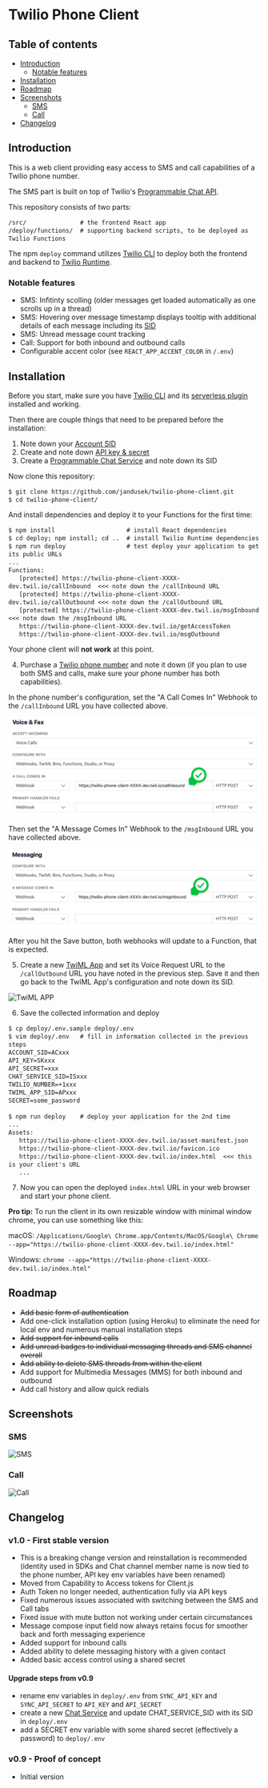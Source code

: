 # Twilio Phone Client

## Table of contents

- [Introduction](#introduction)
  - [Notable features](#notable-features)
- [Installation](#installation)
- [Roadmap](#roadmap)
- [Screenshots](#screenshots)
  - [SMS](#sms)
  - [Call](#call)
- [Changelog](#changelog)

## Introduction

This is a web client providing easy access to SMS and call capabilities of a Twilio phone number.

The SMS part is built on top of Twilio's [Programmable Chat API](https://www.twilio.com/docs/chat).

This repository consists of two parts:

```
/src/               # the frontend React app
/deploy/functions/  # supporting backend scripts, to be deployed as Twilio Functions
```

The npm `deploy` command utilizes [Twilio CLI](https://www.twilio.com/docs/twilio-cli/quickstart) to deploy both the frontend and backend to [Twilio Runtime](https://www.twilio.com/docs/runtime/functions-assets-api).

### Notable features

- SMS: Infitinty scolling (older messages get loaded automatically as one scrolls up in a thread)
- SMS: Hovering over message timestamp displays tooltip with additional details of each message including its [SID](https://www.twilio.com/docs/glossary/what-is-a-sid)
- SMS: Unread message count tracking
- Call: Support for both inbound and outbound calls
- Configurable accent color (see `REACT_APP_ACCENT_COLOR` in `/.env`)

## Installation

Before you start, make sure you have [Twilio CLI](https://www.twilio.com/docs/twilio-cli/quickstart) and its [serverless plugin](https://www.twilio.com/docs/twilio-cli/plugins#available-plugins) installed and working.

Then there are couple things that need to be prepared before the installation:

1. Note down your [Account SID](https://www.twilio.com/console)
2. Create and note down [API key & secret](https://www.twilio.com/console/project/api-keys)
3. Create a [Programmable Chat Service](https://www.twilio.com/console/chat/services) and note down its SID

Now clone this repository:

```
$ git clone https://github.com/jandusek/twilio-phone-client.git
$ cd twilio-phone-client/
```

And install dependencies and deploy it to your Functions for the first time:

```
$ npm install                    # install React dependencies
$ cd deploy; npm install; cd ..  # install Twilio Runtime dependencies
$ npm run deploy                 # test deploy your application to get its public URLs
...
Functions:
   [protected] https://twilio-phone-client-XXXX-dev.twil.io/callInbound  <<< note down the /callInbound URL
   [protected] https://twilio-phone-client-XXXX-dev.twil.io/callOutbound <<< note down the /callOutbound URL
   [protected] https://twilio-phone-client-XXXX-dev.twil.io/msgInbound   <<< note down the /msgInbound URL
   https://twilio-phone-client-XXXX-dev.twil.io/getAccessToken
   https://twilio-phone-client-XXXX-dev.twil.io/msgOutbound

```

Your phone client will **not work** at this point.

4. Purchase a [Twilio phone number](https://www.twilio.com/console/phone-numbers/incoming) and note it down (if you plan to use both SMS and calls, make sure your phone number has both capabilities).

In the phone number's configuration, set the "A Call Comes In" Webhook to the `/callInbound` URL you have collected above.

![A Call Comes In](./screenshots/voice_webhook.png)

Then set the "A Message Comes In" Webhook to the `/msgInbound` URL you have collected above.

![A Message Comes In](./screenshots/msg_webhook.png)

After you hit the Save button, both webhooks will update to a Function, that is expected.

5. Create a new [TwiML App](https://www.twilio.com/console/voice/twiml/apps) and set its Voice Request URL to the `/callOutbound` URL you have noted in the previous step. Save it and then go back to the TwiML App's configuration and note down its SID.

![TwiML APP](./screenshots/twiml_app.png)

6. Save the collected information and deploy

```
$ cp deploy/.env.sample deploy/.env
$ vim deploy/.env   # fill in information collected in the previous steps
ACCOUNT_SID=ACxxx
API_KEY=SKxxx
API_SECRET=xxx
CHAT_SERVICE_SID=ISxxx
TWILIO_NUMBER=+1xxx
TWIML_APP_SID=APxxx
SECRET=some_password

$ npm run deploy    # deploy your application for the 2nd time
...
Assets:
   https://twilio-phone-client-XXXX-dev.twil.io/asset-manifest.json
   https://twilio-phone-client-XXXX-dev.twil.io/favicon.ico
   https://twilio-phone-client-XXXX-dev.twil.io/index.html  <<< this is your client's URL
   ...
```

7. Now you can open the deployed `index.html` URL in your web browser and start your phone client.

**Pro tip:** To run the client in its own resizable window with minimal window chrome, you can use something like this:

macOS: `/Applications/Google\ Chrome.app/Contents/MacOS/Google\ Chrome --app="https://twilio-phone-client-XXXX-dev.twil.io/index.html"`

Windows: `chrome --app="https://twilio-phone-client-XXXX-dev.twil.io/index.html"`

## Roadmap

- ~~Add basic form of authentication~~
- Add one-click installation option (using Heroku) to eliminate the need for local env and numerous manual installation steps
- ~~Add support for inbound calls~~
- ~~Add unread badges to individual messaging threads and SMS channel overall~~
- ~~Add ability to delete SMS threads from within the client~~
- Add support for Multimedia Messages (MMS) for both inbound and outbound
- Add call history and allow quick redials

## Screenshots

### SMS

![SMS](./screenshots/sms.jpg)

### Call

![Call](./screenshots/call.jpg)

## Changelog

### v1.0 - First stable version

- This is a breaking change version and reinstallation is recommended (identity used in SDKs and Chat channel member name is now tied to the phone number, API key env variables have been renamed)
- Moved from Capability to Access tokens for Client.js
- Auth Token no longer needed, authentication fully via API keys
- Fixed numerous issues associated with switching between the SMS and Call tabs
- Fixed issue with mute button not working under certain circumstances
- Message compose input field now always retains focus for smoother back and forth messaging experience
- Added support for inbound calls
- Added ability to delete messaging history with a given contact
- Added basic access control using a shared secret

#### Upgrade steps from v0.9

- rename env variables in `deploy/.env` from `SYNC_API_KEY` and `SYNC_API_SECRET` to `API_KEY` and `API_SECRET`
- create a new [Chat Service](https://www.twilio.com/console/chat/services) and update CHAT_SERVICE_SID with its SID in `deploy/.env`
- add a SECRET env variable with some shared secret (effectively a password) to `deploy/.env`

### v0.9 - Proof of concept

- Initial version
